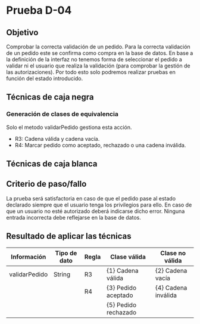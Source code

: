 # Prueba D-04
## Objetivo
Comprobar la correcta validación de un pedido. Para la correcta validación de un pedido este se confirma como compra en la base de datos.
En base a la definición de la interfaz no tenemos forma de seleccionar el pedido a validar ni el usuario que realiza la validación (para comprobar la gestión de las autorizaciones). Por todo esto solo podremos realizar pruebas en función del estado introducido.
## Técnicas de caja negra
### Generación de clases de equivalencia
Solo el metodo validarPedido gestiona esta acción.
* R3: Cadena válida y cadena vacía.
* R4: Marcar pedido como aceptado, rechazado o una cadena inválida.
## Técnicas de caja blanca
## Criterio de paso/fallo
La prueba será satisfactoria en caso de que el pedido pase al estado declarado siempre que el usuario tenga los privilegios para ello.
En caso de que un usuario no esté autorizado deberá indicarse dicho error.
Ninguna entrada incorrecta debe reflejarse en la base de datos.
## Resultado de aplicar las técnicas
|Información|Tipo de dato|Regla|Clase válida|Clase no válida|
|--|--|--|--|--|
|validarPedido|String|R3| {1} Cadena válida | {2} Cadena vacía |
|||R4|{3} Pedido aceptado| {4} Cadena inválida |
||||{5} Pedido rechazado ||


